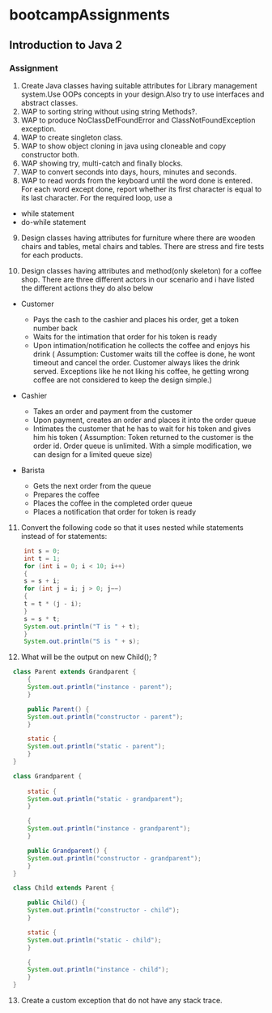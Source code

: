# bootcampAssignments
## Introduction to Java 2
### Assignment

1. Create Java classes having suitable attributes for Library management system.Use OOPs concepts in your design.Also try to use interfaces and abstract classes. 
2. WAP to sorting string without using string Methods?.
3. WAP to produce NoClassDefFoundError and ClassNotFoundException exception.
4. WAP to create singleton class.
5. WAP to show object cloning in java using cloneable and copy constructor both.
6. WAP showing try, multi-catch and finally blocks.
7. WAP to convert seconds into days, hours, minutes and seconds.
8. WAP to read words from the keyboard until the word done is entered. For each word except done, report whether its first character is equal   to  its last character. For the required loop, use a 
* while statement 
* do-while statement

9.  Design classes having attributes for furniture where there are wooden chairs and tables, metal chairs and tables. There are stress and fire tests for each products.

10. Design classes having attributes and method(only skeleton) for a coffee shop. There are three different actors in our scenario and i have listed the different actions they do also below

* Customer
  - Pays the cash to the cashier and places his order, get a token number back
  - Waits for the intimation that order for his token is ready
  - Upon intimation/notification he collects the coffee and enjoys his drink
  ( Assumption:  Customer waits till the coffee is done, he wont timeout and cancel the order. Customer always likes the drink served. Exceptions like he not liking his coffee, he getting wrong coffee are not considered to keep the design simple.)

* Cashier
  - Takes an order and payment from the customer
  - Upon payment, creates an order and places it into the order queue
  - Intimates the customer that he has to wait for his token and gives him his token
  ( Assumption: Token returned to the customer is the order id. Order queue is unlimited. With a simple modification, we can design for a limited queue size)

* Barista
  - Gets the next order from the queue
  - Prepares the coffee
  - Places the coffee in the completed order queue
  - Places a notification that order for token is ready

11. Convert the following code so that it uses nested while statements instead of for statements: 
```java
    int s = 0; 
    int t = 1; 
    for (int i = 0; i < 10; i++) 
    { 
    s = s + i; 
    for (int j = i; j > 0; j−−) 
    { 
    t = t * (j - i); 
    } 
    s = s * t; 
    System.out.println("T is " + t); 
    } 
    System.out.println("S is " + s);
```

12. What will be the  output on new Child(); ? 

   ```java   
    class Parent extends Grandparent { 
        {
        System.out.println("instance - parent");
        }

        public Parent() {
        System.out.println("constructor - parent");
        }

        static {
        System.out.println("static - parent");
        }
    }

    class Grandparent {
      
        static {
        System.out.println("static - grandparent");
        }

        {
        System.out.println("instance - grandparent");
        }

        public Grandparent() {
        System.out.println("constructor - grandparent");
        }
    }

    class Child extends Parent {

        public Child() {
        System.out.println("constructor - child");
        }

        static {
        System.out.println("static - child");
        }

        {
        System.out.println("instance - child");
        }
    }
```
13. Create a custom exception that do not have any stack trace.
